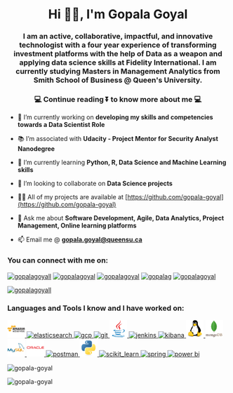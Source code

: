 <h1 align="center">Hi 🤘🏻, I'm Gopala Goyal</h1>
<h3 align="center">I am an active, collaborative, impactful, and innovative technologist with a four year experience of transforming investment platforms with the help of Data as a weapon and applying data science skills at Fidelity International. I am currently studying Masters in Management Analytics from Smith School of Business @ Queen's University.</h3>

<h3 align="center"> 💻 Continue reading ⏬ to know more about me 💻</h3>

- 🔭 I’m currently working on **developing my skills and competencies towards a Data Scientist Role**
  
- 📚 I’m associated with **Udacity - Project Mentor for Security Analyst Nanodegree**

- 🌱 I’m currently learning **Python, R, Data Science and Machine Learning skills**

- 👯 I’m looking to collaborate on **Data Science projects**

- 👨‍💻 All of my projects are available at [https://github.com/gopala-goyal](https://github.com/gopala-goyal)

- 💬 Ask me about **Software Development, Agile, Data Analytics, Project Management, Online learning platforms**

- 📫 Email me @ **gopala.goyal@queensu.ca**

<h3 align="left">You can connect with me on:</h3>
<p align="left">
<a href="https://twitter.com/gopalagoyall" target="blank"><img align="center" src="https://raw.githubusercontent.com/rahuldkjain/github-profile-readme-generator/master/src/images/icons/Social/twitter.svg" alt="gopalagoyall" height="30" width="40" /></a>
<a href="https://linkedin.com/in/gopalagoyal" target="blank"><img align="center" src="https://raw.githubusercontent.com/rahuldkjain/github-profile-readme-generator/master/src/images/icons/Social/linked-in-alt.svg" alt="gopalagoyal" height="30" width="40" /></a>
<a href="https://kaggle.com/gopalagoyal" target="blank"><img align="center" src="https://raw.githubusercontent.com/rahuldkjain/github-profile-readme-generator/master/src/images/icons/Social/kaggle.svg" alt="gopalagoyal" height="30" width="40" /></a>
<a href="https://fb.com/gopalag" target="blank"><img align="center" src="https://raw.githubusercontent.com/rahuldkjain/github-profile-readme-generator/master/src/images/icons/Social/facebook.svg" alt="gopalag" height="30" width="40" /></a>
<a href="https://instagram.com/gopalagoyal" target="blank"><img align="center" src="https://raw.githubusercontent.com/rahuldkjain/github-profile-readme-generator/master/src/images/icons/Social/instagram.svg" alt="gopalagoyal" height="30" width="40" /></a>
</p>
<p align="left"> <a href="https://twitter.com/gopalagoyall" target="blank"><img src="https://img.shields.io/twitter/follow/gopalagoyall?logo=twitter&style=for-the-badge" alt="gopalagoyall" /></a> </p>

<h3 align="left">Languages and Tools I know and I have worked on:</h3>
<p align="left"> <a href="https://aws.amazon.com" target="_blank"> <img src="https://raw.githubusercontent.com/devicons/devicon/master/icons/amazonwebservices/amazonwebservices-original-wordmark.svg" alt="aws" width="40" height="40"/> </a> <a href="https://www.elastic.co" target="_blank"> <img src="https://www.vectorlogo.zone/logos/elastic/elastic-icon.svg" alt="elasticsearch" width="40" height="40"/> </a> <a href="https://cloud.google.com" target="_blank"> <img src="https://www.vectorlogo.zone/logos/google_cloud/google_cloud-icon.svg" alt="gcp" width="40" height="40"/> </a> <a href="https://git-scm.com/" target="_blank"> <img src="https://www.vectorlogo.zone/logos/git-scm/git-scm-icon.svg" alt="git" width="40" height="40"/> </a> <a href="https://www.java.com" target="_blank"> <img src="https://raw.githubusercontent.com/devicons/devicon/master/icons/java/java-original.svg" alt="java" width="40" height="40"/> </a> <a href="https://www.jenkins.io" target="_blank"> <img src="https://www.vectorlogo.zone/logos/jenkins/jenkins-icon.svg" alt="jenkins" width="40" height="40"/> </a> <a href="https://www.elastic.co/kibana" target="_blank"> <img src="https://www.vectorlogo.zone/logos/elasticco_kibana/elasticco_kibana-icon.svg" alt="kibana" width="40" height="40"/> </a> <a href="https://www.linux.org/" target="_blank"> <img src="https://raw.githubusercontent.com/devicons/devicon/master/icons/linux/linux-original.svg" alt="linux" width="40" height="40"/> </a> <a href="https://www.mongodb.com/" target="_blank"> <img src="https://raw.githubusercontent.com/devicons/devicon/master/icons/mongodb/mongodb-original-wordmark.svg" alt="mongodb" width="40" height="40"/> </a> <a href="https://www.mysql.com/" target="_blank"> <img src="https://raw.githubusercontent.com/devicons/devicon/master/icons/mysql/mysql-original-wordmark.svg" alt="mysql" width="40" height="40"/> </a> <a href="https://www.oracle.com/" target="_blank"> <img src="https://raw.githubusercontent.com/devicons/devicon/master/icons/oracle/oracle-original.svg" alt="oracle" width="40" height="40"/> </a> <a href="https://postman.com" target="_blank"> <img src="https://www.vectorlogo.zone/logos/getpostman/getpostman-icon.svg" alt="postman" width="40" height="40"/> </a> <a href="https://www.python.org" target="_blank"> <img src="https://raw.githubusercontent.com/devicons/devicon/master/icons/python/python-original.svg" alt="python" width="40" height="40"/> </a> <a href="https://scikit-learn.org/" target="_blank"> <img src="https://upload.wikimedia.org/wikipedia/commons/0/05/Scikit_learn_logo_small.svg" alt="scikit_learn" width="40" height="40"/> </a> <a href="https://spring.io/" target="_blank"> <img src="https://www.vectorlogo.zone/logos/springio/springio-icon.svg" alt="spring" width="40" height="40"/> </a> 
<a href="https://powerbi.microsoft.com/en-au/" target="_blank"> <img src="https://www.vectorlogo.zone/logos/microsoft_powerbi/microsoft_powerbi-icon.svg" alt="power bi" width="40" height="40"/> </a>
</p>

<p><img align="center" src="https://github-readme-stats.vercel.app/api/top-langs?username=gopala-goyal&show_icons=true&locale=en&layout=compact" alt="gopala-goyal" /></p>
  
<p align="left"> <img src="https://komarev.com/ghpvc/?username=gopala-goyal&label=Profile%20views&color=0e75b6&style=flat" alt="gopala-goyal" /> </p>  
